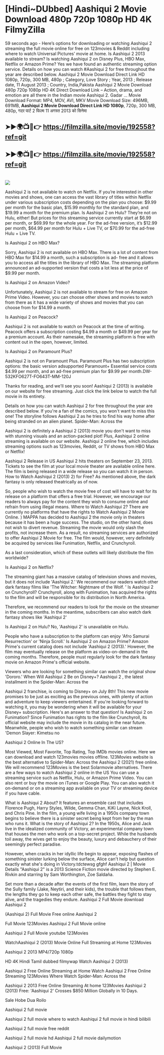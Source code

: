 # [Hindi~DUbbed] Aashiqui 2 Movie Download 480p 720p 1080p HD 4K FilmyZilla


59 seconds ago - Here’s options for downloading or watching Aashiqui 2 streaming the full movie online for free on 123movies & Reddit including where to watch Universal Pictures’ movie at home. Is Aashiqui 2 2013 available to stream? Is watching Aashiqui 2 on Disney Plus, HBO Max, Netflix or Amazon Prime? Yes we have found an authentic streaming option service. Details on how you can watch #Aashiqui 2 for free throughout the year are described below. Aashiqui 2 Movie Download Direct Link HD 1080p, 720p, 300 MB, 480p ; Category, Love Story ; Year, 2013 ; Release date, 11 August 2013 ; Country, India,Pakista Aashiqui 2 Movie Download 480p 720p 1080p HD 4K Direct Download Link – Action, drama, and emotion are all there in the Indian movie Aashiqui 2. Gadar ...
Movie Download Format: MP4, MOV, AVI, MKV
Movie Download Size: 496MB, 691MB, **Aashiqui 2 Movie Download Direct Link HD 1080p**, 720p, 300 MB, 480p, गदर पार्ट 2 फिल्म 11 अगस्त 2013 को सिनेमा

## ➤►🌍📺📱👉   https://filmzilla.site/movie/192558?ref=git

## ➤►🌍📺📱👉   https://filmzilla.site/movie/192558?ref=git

#

<img src="https://image.tmdb.org/t/p/w780//hj7Vnb3YT7fLLcaxkFoTpm9VhsD.jpg" />

Aashiqui 2 is not available to watch on Netflix. If you’re interested in other movies and shows, one can access the vast library of titles within Netflix under various subscription costs depending on the plan you choose: $9.99 per month for the basic plan, $15.99 monthly for the standard plan, and $19.99 a month for the premium plan. Is Aashiqui 2 on Hulu? They’re not on Hulu, either! But prices for this streaming service currently start at $6.99 per month, or $69.99 for the whole year. For the ad-free version, it’s $12.99 per month, $64.99 per month for Hulu + Live TV, or $70.99 for the ad-free Hulu + Live TV.

Is Aashiqui 2 on HBO Max?

Sorry, Aashiqui 2 is not available on HBO Max. There is a lot of content from HBO Max for $14.99 a month, such a subscription is ad- free and it allows you to access all the titles in the library of HBO Max. The streaming platform announced an ad-supported version that costs a lot less at the price of $9.99 per month.

Is Aashiqui 2 on Amazon Video?

Unfortunately, Aashiqui 2 is not available to stream for free on Amazon Prime Video. However, you can choose other shows and movies to watch from there as it has a wide variety of shows and movies that you can choose from for $14.99 a month.

Is Aashiqui 2 on Peacock?

Aashiqui 2 is not available to watch on Peacock at the time of writing. Peacock offers a subscription costing $4.99 a month or $49.99 per year for a premium account. As their namesake, the streaming platform is free with content out in the open, however, limited.

Is Aashiqui 2 on Paramount Plus?

Aashiqui 2 is not on Paramount Plus. Paramount Plus has two subscription options: the basic version adsupported Paramount+ Essential service costs $4.99 per month, and an ad-free premium plan for $9.99 per month.DW-532KFO627T-FO643T-MM-120J

Thanks for reading, and we'll see you soon! Aashiqui 2 (2013) is available on our website for free streaming. Just click the link below to watch the full movie in its entirety.

Details on how you can watch Aashiqui 2 for free throughout the year are described below. If you're a fan of the comics, you won't want to miss this one! The storyline follows Aashiqui 2 as he tries to find his way home after being stranded on an alien planet. Spider-Man: Across the

Aashiqui 2 is definitely a Aashiqui 2 (2013) movie you don't want to miss with stunning visuals and an action-packed plot! Plus, Aashiqui 2 online streaming is available on our website. Aashiqui 2 online free, which includes streaming options such as 123movies, Reddit, or TV shows from HBO Max or Netflix!

Aashiqui 2 Release in US Aashiqui 2 hits theaters on September 23, 2013. Tickets to see the film at your local movie theater are available online here. The film is being released in a wide release so you can watch it in person. How to Watch Aashiqui 2 (2013) 2) for Free? As mentioned above, the dark fantasy is only released theatrically as of now.

So, people who wish to watch the movie free of cost will have to wait for its release on a platform that offers a free trial. However, we encourage our readers to always pay for the content they wish to consume online and refrain from using illegal means. Where to Watch Aashiqui 2? There are currently no platforms that have the rights to Watch Aashiqui 2 Movie Online. ) MAPPA has decided to Aashiqui 2 the movie only in theaters because it has been a huge success. The studio, on the other hand, does not wish to divert revenue. Streaming the movie would only slash the profits, not increase them. As a result, no streaming services are authorized to offer Aashiqui 2 Movie for free. The film would, however, very definitely be acquired by services like Funimation, Netflix, and Crunchyroll.

As a last consideration, which of these outlets will likely distribute the film worldwide?

Is Aashiqui 2 on Netflix?

The streaming giant has a massive catalog of television shows and movies, but it does not include 'Aashiqui 2.' We recommend our readers watch other dark fantasy films like 'The Witcher: Nightmare of the Wolf. ' Is Aashiqui 2 on Crunchyroll? Crunchyroll, along with Funimation, has acquired the rights to the film and will be responsible for its distribution in North America.

Therefore, we recommend our readers to look for the movie on the streamer in the coming months. In the meantime, subscribers can also watch dark fantasy shows like 'Aashiqui 2'

Is Aashiqui 2 on Hulu? No, 'Aashiqui 2' is unavailable on Hulu.

People who have a subscription to the platform can enjoy 'Afro Samurai Resurrection' or 'Ninja Scroll.' Is Aashiqui 2 on Amazon Prime? Amazon Prime's current catalog does not include 'Aashiqui 2 (2013).' However, the film may eventually release on the platform as video-on-demand in the coming months. Therefore, people must regularly look for the dark fantasy movie on Amazon Prime's official website.

Viewers who are looking for something similar can watch the original show 'Dororo.' When Will Aashiqui 2 Be on Disney+? Aashiqui 2 , the latest installment in the Spider-Man: Across the

Aashiqui 2 franchise, is coming to Disney+ on July 8th! This new movie promises to be just as exciting as the previous ones, with plenty of action and adventure to keep viewers entertained. If you're looking forward to watching it, you may be wondering when it will be available for your Disney+ subscription. Here's an answer to that question! Is Aashiqui 2 on Funimation? Since Funimation has rights to the film like Crunchyroll, its official website may include the movie in its catalog in the near future. Meanwhile, people who wish to watch something similar can stream 'Demon Slayer: Kimetsu no

Aashiqui 2 Online In The US?

Most Viewed, Most Favorite, Top Rating, Top IMDb movies online. Here we can download and watch 123movies movies offline. 123Movies website is the best alternative to Spider-Man: Across the Aashiqui 2 (2021) free online. We will recommend 123Movies is the best Solarmovie alternatives. There are a few ways to watch Aashiqui 2 online in the US You can use a streaming service such as Netflix, Hulu, or Amazon Prime Video. You can also rent or buy the movie on iTunes or Google Play. You can also watch it on-demand or on a streaming app available on your TV or streaming device if you have cable.

What is Aashiqui 2 About? It features an ensemble cast that includes Florence Pugh, Harry Styles, Wilde, Gemma Chan, KiKi Layne, Nick Kroll, and Chris Pine. In the film, a young wife living in a 1950s company town begins to believe there is a sinister secret being kept from her by the man who runs it. What is the story of Aashiqui 2? In the 1950s, Alice and Jack live in the idealized community of Victory, an experimental company town that houses the men who work on a top-secret project. While the husbands toil away, the wives get to enjoy the beauty, luxury and debauchery of their seemingly perfect paradise.

However, when cracks in her idyllic life begin to appear, exposing flashes of something sinister lurking below the surface, Alice can't help but question exactly what she's doing in Victory.tdctewsg gfghf Aashiqui 2 | Movie Details "Aashiqui 2" is a 2013 Science Fiction movie directed by Stephen E. Rivkin and starring by Sam Worthington, Zoe Saldaña.

Set more than a decade after the events of the first film, learn the story of the Sully family (Jake, Neytiri, and their kids), the trouble that follows them, the lengths they go to keep each other safe, the battles they fight to stay alive, and the tragedies they endure. Aashiqui 2 Full Movie download Aashiqui 2

(Aashiqui 2) Full Movie Free online Aashiqui 2

Full Movie 123Movies Aashiqui 2 Full Movie online

Aashiqui 2 Full Movie youtube 123Movies

WatchAashiqui 2 (2013) Movie Online Full Streaming at Home 123Movies

Aashiqui 2 2013 MP4/720p 1080p

HD 4K Hindi Tamil dubbed filmywap Watch Aashiqui 2 (2013)

Aashiqui 2 Free Online Streaming at Home Watch Aashiqui 2 Free Online Streaming 123Movies Where Watch Spider-Man: Across the

Aashiqui 2 2013 Free Online Streaming At home 123Movies Aashiqui 2 (2013) Free: 'Aashiqui 2' Crosses $850 Million Globally in 10 Days.

Sale Hobe Dua Roilo

Aashiqui 2 full movie

Aashiqui 2 full movie where to watch Aashiqui 2 full movie in hindi bilibili

Aashiqui 2 full movie free reddit

Aashiqui 2 full movie hd Aashiqui 2 full movie dailymotion

Aashiqui 2 (2013) Full Movie